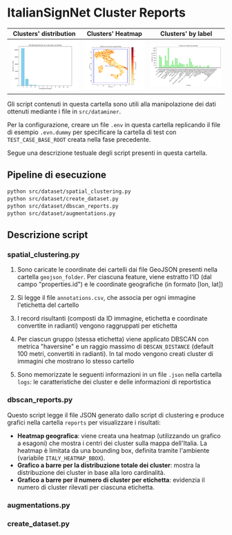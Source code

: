 # ItalianSignNet Cluster Reports

Clusters' distribution             |  Clusters' Heatmap          | Clusters' by label
:-------------------------:|:-------------------------:|:-------------------------:
<img src="../../public\bar_chart_cluster_distribution_example.png" alt="Clusters' distribution" width="300"> |  <img src="../../public\heatmap_clusters_example.png" alt="Clusters' Heatmap" width="280"> | <img src="../../public\bar_chart_clusters_per_label_example.png" alt="Clusters' bar chart by label" width="350">

Gli script contenuti in questa cartella sono utili alla manipolazione dei dati ottenuti mediante i file in `src/dataminer`. 

Per la configurazione, creare un file `.env` in questa cartella replicando il file di esempio `.evn.dummy` per specificare la cartella di test con `TEST_CASE_BASE_ROOT` creata nella fase precedente.

Segue una descrizione testuale degli script presenti in questa cartella.

## Pipeline di esecuzione
```bash
python src/dataset/spatial_clustering.py
python src/dataset/create_dataset.py
python src/dataset/dbscan_reports.py
python src/dataset/augmentations.py
```

## Descrizione script

### spatial_clustering.py
1. Sono caricate le coordinate dei cartelli dai file GeoJSON presenti nella cartella `geojson_folder`. 
Per ciascuna feature, viene estratto l'ID (dal campo "properties.id") e le coordinate geografiche (in formato [lon, lat])

2. Si legge il file `annotations.csv`, che associa per ogni immagine l'etichetta del cartello

3. I record risultanti (composti da ID immagine, etichetta e coordinate convertite in radianti) vengono raggruppati per etichetta

4. Per ciascun gruppo (stessa etichetta) viene applicato DBSCAN con metrica "haversine" e un raggio massimo di 
`DBSCAN_DISTANCE` (default 100 metri, convertiti in radianti). In tal modo vengono creati cluster di immagini che mostrano lo stesso cartello

5. Sono memorizzate le seguenti informazioni in un file `.json` nella cartella `logs`: le caratteristiche dei cluster e delle informazioni di reportistica

### dbscan_reports.py

Questo script legge il file JSON generato dallo script di clustering e produce grafici nella cartella `reports` per visualizzare i risultati:
- **Heatmap geografica**: viene creata una heatmap (utilizzando un grafico a esagoni) che mostra i centri dei cluster sulla mappa dell'Italia. La heatmap è limitata da una bounding box, definita tramite l'ambiente (variabile `ITALY_HEATMAP_BBOX`).
- **Grafico a barre per la distribuzione totale dei cluster**: mostra la distribuzione dei cluster in base alla loro cardinalità.
- **Grafico a barre per il numero di cluster per etichetta**: evidenzia il numero di cluster rilevati per ciascuna etichetta.

### augmentations.py


### create_dataset.py